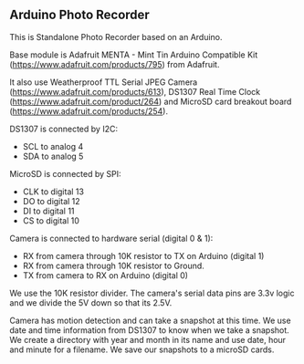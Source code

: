 ## Arduino Photo Recorder

This is Standalone Photo Recorder based on an Arduino.

Base module is Adafruit MENTA - Mint Tin Arduino Compatible Kit (https://www.adafruit.com/products/795) from Adafruit.

It also use Weatherproof TTL Serial JPEG Camera (https://www.adafruit.com/products/613), DS1307 Real Time Clock (https://www.adafruit.com/product/264) and MicroSD card breakout board (https://www.adafruit.com/products/254).

DS1307 is connected by I2C:
* SCL to analog 4
* SDA to analog 5

MicroSD is connected by SPI:
* CLK to digital 13
* DO to digital 12
* DI to digital 11
* CS to digital 10

Camera is connected to hardware serial (digital 0 & 1):
* RX from camera through 10K resistor to TX on Arduino (digital 1)
* RX from camera through 10K resistor to Ground.
* TX from camera to RX on Arduino (digital 0)

We use the 10K resistor divider. The camera's serial data pins are 3.3v logic and we divide the 5V down so that its 2.5V.

Camera has motion detection and can take a snapshot at this time.
We use date and time information from DS1307 to know when we take a snapshot.
We create a directory with year and month in its name and use date, hour and minute for a filename.
We save our snapshots to a microSD cards.

